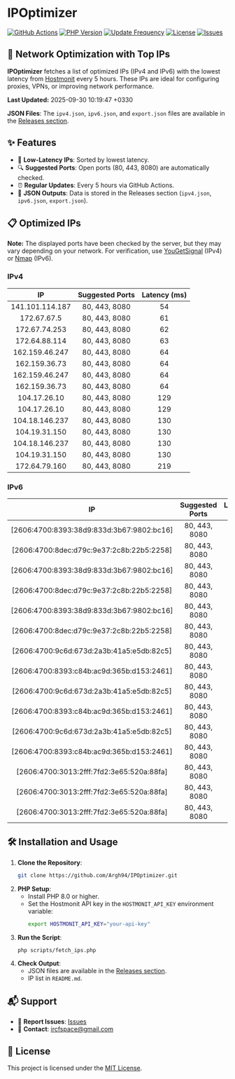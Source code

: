 # IPOptimizer

[![GitHub Actions](https://github.com/Argh94/IPOptimizer/workflows/IPOptimizer/badge.svg)](https://github.com/Argh94/IPOptimizer/actions)
[![PHP Version](https://img.shields.io/badge/PHP-8.0-blue)](https://www.php.net)
[![Update Frequency](https://img.shields.io/badge/Updates-Every%205%20Hours-green)](https://github.com/Argh94/IPOptimizer)
[![License](https://img.shields.io/badge/License-MIT-yellow)](https://opensource.org/licenses/MIT)
[![Issues](https://img.shields.io/github/issues/Argh94/IPOptimizer)](https://github.com/Argh94/IPOptimizer/issues)

## 🚀 Network Optimization with Top IPs

**IPOptimizer** fetches a list of optimized IPs (IPv4 and IPv6) with the lowest latency from [Hostmonit](https://hostmonit.com/) every 5 hours. These IPs are ideal for configuring proxies, VPNs, or improving network performance.

**Last Updated:** 2025-09-30 10:19:47 +0330

**JSON Files**: The `ipv4.json`, `ipv6.json`, and `export.json` files are available in the [Releases section](https://github.com/Argh94/IPOptimizer/releases).

## ✨ Features
- 📡 **Low-Latency IPs**: Sorted by lowest latency.
- 🔍 **Suggested Ports**: Open ports (80, 443, 8080) are automatically checked.
- ⏰ **Regular Updates**: Every 5 hours via GitHub Actions.
- 📄 **JSON Outputs**: Data is stored in the Releases section (`ipv4.json`, `ipv6.json`, `export.json`).

## 📋 Optimized IPs

**Note:** The displayed ports have been checked by the server, but they may vary depending on your network. For verification, use [YouGetSignal](https://www.yougetsignal.com/tools/open-ports/) (IPv4) or [Nmap](https://nmap.org/) (IPv6).

### IPv4
| IP | Suggested Ports | Latency (ms) |
|:---:|:---------------:|:------------:|
| 141.101.114.187 | 80, 443, 8080 | 54 |
| 172.67.67.5 | 80, 443, 8080 | 61 |
| 172.67.74.253 | 80, 443, 8080 | 62 |
| 172.64.88.114 | 80, 443, 8080 | 63 |
| 162.159.46.247 | 80, 443, 8080 | 64 |
| 162.159.36.73 | 80, 443, 8080 | 64 |
| 162.159.46.247 | 80, 443, 8080 | 64 |
| 162.159.36.73 | 80, 443, 8080 | 64 |
| 104.17.26.10 | 80, 443, 8080 | 129 |
| 104.17.26.10 | 80, 443, 8080 | 129 |
| 104.18.146.237 | 80, 443, 8080 | 130 |
| 104.19.31.150 | 80, 443, 8080 | 130 |
| 104.18.146.237 | 80, 443, 8080 | 130 |
| 104.19.31.150 | 80, 443, 8080 | 130 |
| 172.64.79.160 | 80, 443, 8080 | 219 |

### IPv6
| IP | Suggested Ports | Latency (ms) |
|:---:|:---------------:|:------------:|
| [2606:4700:8393:38d9:833d:3b67:9802:bc16] | 80, 443, 8080 | 3 |
| [2606:4700:8dec:d79c:9e37:2c8b:22b5:2258] | 80, 443, 8080 | 3 |
| [2606:4700:8393:38d9:833d:3b67:9802:bc16] | 80, 443, 8080 | 3 |
| [2606:4700:8dec:d79c:9e37:2c8b:22b5:2258] | 80, 443, 8080 | 3 |
| [2606:4700:8393:38d9:833d:3b67:9802:bc16] | 80, 443, 8080 | 3 |
| [2606:4700:8dec:d79c:9e37:2c8b:22b5:2258] | 80, 443, 8080 | 3 |
| [2606:4700:9c6d:673d:2a3b:41a5:e5db:82c5] | 80, 443, 8080 | 4 |
| [2606:4700:8393:c84b:ac9d:365b:d153:2461] | 80, 443, 8080 | 4 |
| [2606:4700:9c6d:673d:2a3b:41a5:e5db:82c5] | 80, 443, 8080 | 4 |
| [2606:4700:8393:c84b:ac9d:365b:d153:2461] | 80, 443, 8080 | 4 |
| [2606:4700:9c6d:673d:2a3b:41a5:e5db:82c5] | 80, 443, 8080 | 4 |
| [2606:4700:8393:c84b:ac9d:365b:d153:2461] | 80, 443, 8080 | 4 |
| [2606:4700:3013:2fff:7fd2:3e65:520a:88fa] | 80, 443, 8080 | 13 |
| [2606:4700:3013:2fff:7fd2:3e65:520a:88fa] | 80, 443, 8080 | 13 |
| [2606:4700:3013:2fff:7fd2:3e65:520a:88fa] | 80, 443, 8080 | 13 |

## 🛠️ Installation and Usage
1. **Clone the Repository**:
   ```bash
   git clone https://github.com/Argh94/IPOptimizer.git
   ```
2. **PHP Setup**:
   - Install PHP 8.0 or higher.
   - Set the Hostmonit API key in the `HOSTMONIT_API_KEY` environment variable:
     ```bash
     export HOSTMONIT_API_KEY="your-api-key"
     ```
3. **Run the Script**:
   ```bash
   php scripts/fetch_ips.php
   ```
4. **Check Output**:
   - JSON files are available in the [Releases section](https://github.com/Argh94/IPOptimizer/releases).
   - IP list in `README.md`.

## 📬 Support
- 🐛 **Report Issues**: [Issues](https://github.com/Argh94/IPOptimizer/issues)
- 📧 **Contact**: [ircfspace@gmail.com](mailto:ircfspace@gmail.com)

## 📄 License
This project is licensed under the [MIT License](https://github.com/Argh94/HandWave/blob/main/LICENCE).
